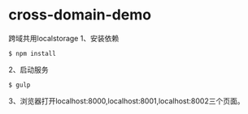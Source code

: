 # cross-domain-demo
跨域共用localstorage
1、安装依赖
```
$ npm install 
```
2、启动服务
```
$ gulp
```
3、浏览器打开localhost:8000,localhost:8001,localhost:8002三个页面。
